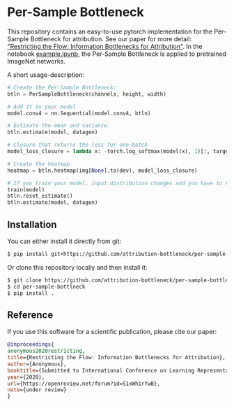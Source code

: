 # Per-Sample Bottleneck

This repository contains an easy-to-use pytorch implementation for the Per-Sample Bottleneck for
attribution. See our paper for more detail: ["Restricting the Flow: Information Bottlenecks for Attribution"](https://openreview.net/forum?id=S1xWh1rYwB). In the notebook [example.ipynb](example.ipynb), the Per-Sample Bottleneck is
applied to pretrained ImageNet networks.

A short usage-description:

```python
# Create the Per-Sample Bottleneck:
btln = PerSampleBottleneck(channels, height, width)

# Add it to your model
model.conv4 = nn.Sequential(model.conv4, btln)

# Estimate the mean and variance.
btln.estimate(model, datagen)

# Closure that returns the loss for one batch
model_loss_closure = lambda x: -torch.log_softmax(model(x), 1)[:, target].mean()

# Create the heatmap
heatmap = btln.heatmap(img[None].to(dev), model_loss_closure)

# If you train your model, input distribution changes and you have to re-estimate the mean and std.
train(model)
btln.reset_estimate()
btln.estimate(model, datagen)
```

## Installation

You can either install it directly from git:
```bash
$ pip install git+https://github.com/attribution-bottleneck/per-sample-bottleneck
```

Or clone this repository locally and then install it:
```bash
$ git clone https://github.com/attribution-bottleneck/per-sample-bottleneck
$ cd per-sample-bottlneck
$ pip install .
```

## Reference

If you use this software for a scientific publication, please cite our paper:

```bibtex
@inproceedings{
anonymous2020restricting,
title={Restricting the Flow: Information Bottlenecks for Attribution},
author={Anonymous},
booktitle={Submitted to International Conference on Learning Representations},
year={2020},
url={https://openreview.net/forum?id=S1xWh1rYwB},
note={under review}
}
```
